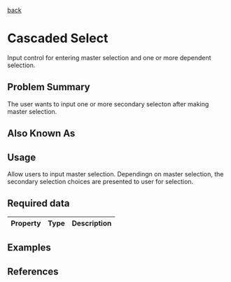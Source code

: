 [back](input-control.md)

# Cascaded Select

Input control for entering master selection and one or more dependent selection.

## Problem Summary

The user wants to input one or more secondary selecton after making master selection. 

## Also Known As



## Usage

Allow users to input master selection. Dependingn on master selection, the secondary selection choices are presented to user for selection.

## Required data


Property | Type | Description
------------ | ------------- | -------------


## Examples



## References




